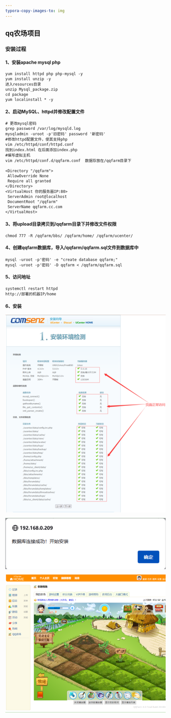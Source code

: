 ```yaml
---
typora-copy-images-to: img
---
```


## qq农场项目

### 安装过程

#### 1、安装apache mysql php

```
yum install httpd php php-mysql -y
yum install unzip -y
进入resources目录
unzip Mysql_package.zip
cd package
yum localinstall * -y
```

#### 2、启动MySQL、httpd并修改配置文件

```
# 更改mysql密码
grep password /var/log/mysqld.log
mysqladmin -uroot -p'旧密码' password '新密码'
#修改httpd配置文件，使其支持php
vim /etc/httpd/conf/httpd.conf
找到index.html 在后面添加index.php
#编写虚拟主机
vim /etc/httpd/conf.d/qqfarm.conf  数据存放在/qqfarm目录下

<Directory "/qqfarm">
 AllowOverride None
 Require all granted
</Directory>
<VirtualHost 你的服务器IP:80>
 ServerAdmin root@localhost
 DocumentRoot "/qqfarm"
 ServerName qqfarm.cc.com
</VirtualHost>
```

#### 3、将upload目录拷贝到/qqfarm目录下并修改文件权限

```
chmod 777 -R /qqfarm/bbs/ /qqfarm/home/ /qqfarm/ucenter/
```

#### 4、创建qqfarm数据库，导入/qqfarm/qqfarm.sql文件到数据库中

```
mysql -uroot -p'密码' -e "create database qqfarm;"
mysql -uroot -p'密码' -D qqfarm < /qqfarm/qqfarm.sql
```

#### 5、访问地址

```
systemctl restart httpd
http://部署的机器IP/home
```

#### 6、安装

![image-20230521220602218](img/image-20230521220602218.png)

![image-20230521220632211](img/image-20230521220632211.png)

![image-20230521220706549](img/image-20230521220706549.png)
